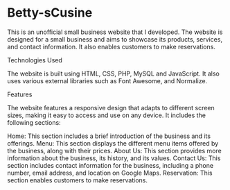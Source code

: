 # Betty-sCusine

This is an unofficial small business website that I developed. The website is designed for a small business and aims to showcase its products, services, and contact information. It also enables customers to make reservations.

Technologies Used

The website is built using HTML, CSS, PHP, MySQL and JavaScript. It also uses various external libraries such as Font Awesome, and Normalize.

Features

The website features a responsive design that adapts to different screen sizes, making it easy to access and use on any device. It includes the following sections:

Home: This section includes a brief introduction of the business and its offerings.
Menu: This section displays the different menu items offered by the business, along with their prices.
About Us: This section provides more information about the business, its history, and its values.
Contact Us: This section includes contact information for the business, including a phone number, email address, and location on Google Maps.
Reservation: This section enables customers to make reservations.
